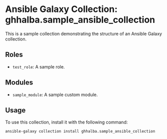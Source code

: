 # Ansible Galaxy Collection: ghhalba.sample_ansible_collection

This is a sample collection demonstrating the structure of an Ansible Galaxy collection.

## Roles

- `test_role`: A sample role.

## Modules

- `sample_module`: A sample custom module.

## Usage

To use this collection, install it with the following command:

```bash
ansible-galaxy collection install ghhalba.sample_ansible_collection

